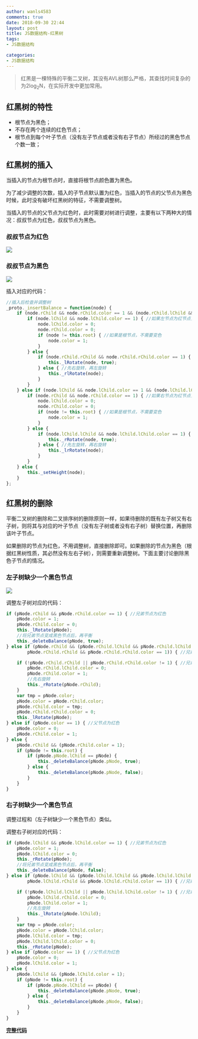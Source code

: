 ```yaml
---
author: wanls4583
comments: true
date: 2018-09-30 22:44
layout: post
title: JS数据结构-红黑树
tags:
- JS数据结构

categories:
- JS数据结构
---
```


> 红黑是一棵特殊的平衡二叉树，其没有AVL树那么严格，其查找时间复杂的为2log<sub>2</sub>N，在实际开发中更加常用。

## 红黑树的特性

- 根节点为黑色；
- 不存在两个连续的红色节点；
- 根节点到每个叶子节点（没有左子节点或者没有右子节点）所经过的黑色节点个数一致；


## 红黑树的插入

当插入的节点为根节点时，直接将根节点颜色置为黑色。

为了减少调整的次数，插入的子节点默认置为红色，当插入的节点的父节点为黑色时候，此时没有破坏红黑树的特征，不需要调整树。

当插入的节点的父节点为红色时，此时需要对树进行调整，主要有以下两种大的情况：叔叔节点为红色，叔叔节点为黑色。

### 叔叔节点为红色

![](https://blog.lisong.hn.cn/images/posts/JS数据结构/2018-09-29-JS数据结构-红黑树-insert-1.svg)

### 叔叔节点为黑色

![](https://blog.lisong.hn.cn/images/posts/JS数据结构/2018-09-29-JS数据结构-红黑树-insert-2.svg)

插入对应的代码：

```javascript
//插入后检查并调整树
_proto._insertBalance = function(node) {
    if (node.rChild && node.rChild.color == 1 && (node.rChild.lChild && node.rChild.lChild.color == 1 || node.rChild.rChild && node.rChild.rChild.color == 1)) { //右子树不平衡，需要调整
        if (node.lChild && node.lChild.color == 1) { //如果左节点为红节点，不需要旋转，只需要改变颜色
            node.lChild.color = 0;
            node.rChild.color = 0;
            if (node != this.root) { //如果是根节点，不需要变色
                node.color = 1;
            }
        } else {
            if (node.rChild.rChild && node.rChild.rChild.color == 1) { //左旋转
                this._lRotate(node, true);
            } else { //先右旋转，再左旋转
                this._rlRotate(node);
            }
        }
    } else if (node.lChild && node.lChild.color == 1 && (node.lChild.lChild && node.lChild.lChild.color == 1 || node.lChild.rChild && node.lChild.rChild.color == 1)) { //左子树不平衡，需要调整
        if (node.rChild && node.rChild.color == 1) { //如果右节点为红节点，不需要旋转，只需要改变颜色
            node.lChild.color = 0;
            node.rChild.color = 0;
            if (node != this.root) { //如果是根节点，不需要变色
                node.color = 1;
            }
        } else {
            if (node.lChild.lChild && node.lChild.lChild.color == 1) { //左旋转
                this._rRotate(node, true);
            } else { //先左旋转，再右旋转
                this._lrRotate(node);
            }
        }
    } else {
        this._setHeight(node);
    }
};
```

## 红黑树的删除

平衡二叉树的删除和二叉排序树的删除原则一样，如果待删除的既有左子树又有右子树，则将其与对应的叶子节点（没有左子树或者没有右子树）替换位置，再删除该叶子节点。

如果删除的节点为红色，不用调整树，直接删除即可。如果删除的节点为黑色（根据红黑树性质，其必然没有左右子树），则需要重新调整树。下面主要讨论删除黑色子节点的情况。

### 左子树缺少一个黑色节点

![](https://blog.lisong.hn.cn/images/posts/JS数据结构/2018-09-29-JS数据结构-红黑树-del-1.svg)

调整左子树对应的代码：

```javascript
if (pNode.rChild && pNode.rChild.color == 1) { //兄弟节点为红色
    pNode.color = 1;
    pNode.rChild.color = 0;
    this._lRotate(pNode);
    //将兄弟节点变成黑色节点后，再平衡
    this._deleteBalance(pNode, true);
} else if (pNode.rChild && (pNode.rChild.lChild && pNode.rChild.lChild.color == 1 ||
        pNode.rChild.rChild && pNode.rChild.rChild.color == 1)) { //兄弟节点的子节点为红色

    if (!pNode.rChild.rChild || pNode.rChild.rChild.color != 1) { //兄弟节点的右子节点不为红色
        pNode.rChild.lChild.color = 0;
        pNode.rChild.color = 1;
        //先右旋转
        this._rRotate(pNode.rChild);
    }
    var tmp = pNode.color;
    pNode.color = pNode.rChild.color;
    pNode.rChild.color = tmp;
    pNode.rChild.rChild.color = 0;
    this._lRotate(pNode);
} else if (pNode.color == 1) { //父节点为红色
    pNode.color = 0;
    pNode.rChild.color = 1;
} else {
    pNode.rChild && (pNode.rChild.color = 1);
    if (pNode != this.root) {
        if (pNode.pNode.lChild == pNode) {
            this._deleteBalance(pNode.pNode, true);
        } else {
            this._deleteBalance(pNode.pNode, false);
        }
    }
}
```

### 右子树缺少一个黑色节点

调整过程和（左子树缺少一个黑色节点）类似。

调整右子树对应的代码：

```javascript
if (pNode.lChild && pNode.lChild.color == 1) { //兄弟节点为红色
    pNode.color = 1;
    pNode.lChild.color = 0;
    this._rRotate(pNode);
    //将兄弟节点变成黑色节点后，再平衡
    this._deleteBalance(pNode, false);
} else if (pNode.lChild && (pNode.lChild.lChild && pNode.lChild.lChild.color == 1 ||
        pNode.lChild.rChild && pNode.lChild.rChild.color == 1)) { //兄弟节点的子节点为红色

    if (!pNode.lChild.lChild || pNode.lChild.lChild.color != 1) { //兄弟节点左子节点不为红色
        pNode.lChild.rChild.color = 0;
        pNode.lChild.color = 1;
        //先左旋转
        this._lRotate(pNode.lChild);
    }
    var tmp = pNode.color;
    pNode.color = pNode.lChild.color;
    pNode.lChild.color = tmp;
    pNode.lChild.lChild.color = 0;
    this._rRotate(pNode);
} else if (pNode.color == 1) { //父节点为红色
    pNode.color = 0;
    pNode.lChild.color = 1;
} else {
    pNode.lChild && (pNode.lChild.color = 1);
    if (pNode != this.root) {
        if (pNode.pNode.lChild == pNode) {
            this._deleteBalance(pNode.pNode, true);
        } else {
            this._deleteBalance(pNode.pNode, false);
        }
    }
}
```

[**完整代码**](https://github.com/wanls4583/js-rb-tree/tree/master/src)